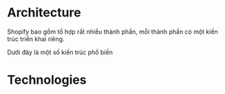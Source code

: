 # Architecture
Shopify bao gồm tổ hợp rất nhiều thành phần, mỗi thành phần có một kiến trúc triển khai riêng.

Dưới đây là một số kiến trúc phổ biến 



# Technologies




